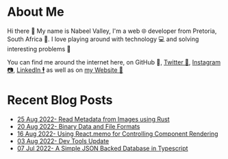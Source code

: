 # About Me

Hi there 👋 My name is Nabeel Valley, I'm a web 🌐 developer from Pretoria, South Africa 📍. I love playing around with technology 💻 and solving interesting problems 🔎

You can find me around the internet here, on GitHub 🐙, [Twitter 🐤](https://twitter.com/not_nabeel/), [Instagram 📷](https://www.instagram.com/nabeelvalley/), [LinkedIn 🕴](https://za.linkedin.com/in/nabeelvalley) as well as on [my Website 🎨](https://nabeelvalley.co.za/)

# Recent Blog Posts
<!-- BLOG-POST-LIST:START -->
- [25 Aug 2022- Read Metadata from Images using Rust](https://nabeelvalley.co.za/blog/2022/25-08/read-image-metadata/)
- [20 Aug 2022- Binary Data and File Formats](https://nabeelvalley.co.za/blog/2022/20-08/understanding-binary-files/)
- [16 Aug 2022- Using React.memo for Controlling Component Rendering](https://nabeelvalley.co.za/blog/2022/16-08/react-memo-top-level-api/)
- [03 Aug 2022- Dev Tools Update](https://nabeelvalley.co.za/blog/2022/03-08/dev-tools-update/)
- [07 Jul 2022- A Simple JSON Backed Database in Typescript](https://nabeelvalley.co.za/blog/2022/06-07/typescript-json-database/)<!-- BLOG-POST-LIST:END -->
